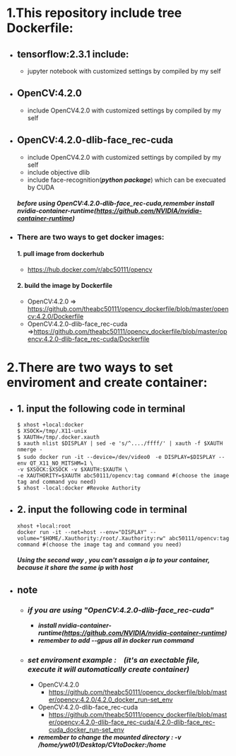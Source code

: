 # 1.This repository include tree Dockerfile:

- ## tensorflow:2.3.1 include:
  - jupyter notebook with customized settings by compiled by my self

- ## OpenCV:4.2.0
  - include OpenCV4.2.0 with customized settings by compiled by my self

- ## OpenCV:4.2.0-dlib-face_rec-cuda
  - include OpenCV4.2.0 with customized settings by compiled by my self
  - include objective dlib
  - include face-recognition(***python package***) which can be execuated by CUDA
  ##### before using OpenCV:4.2.0-dlib-face_rec-cuda,***remember install nvidia-container-runtime(https://github.com/NVIDIA/nvidia-container-runtime)***

- ### There are two ways to get docker images: 
  #### 1. pull image from dockerhub
  - https://hub.docker.com/r/abc50111/opencv
  #### 2. build the image by Dockerfile
  - OpenCV:4.2.0 => https://github.com/theabc50111/opencv_dockerfile/blob/master/opencv:4.2.0/Dockerfile
  - OpenCV:4.2.0-dlib-face_rec-cuda =>https://github.com/theabc50111/opencv_dockerfile/blob/master/opencv:4.2.0-dlib-face_rec-cuda/Dockerfile


# 2.There are two ways to set enviroment and create container: 
  - ## 1. input the following code in terminal
    ```
    $ xhost +local:docker
    $ XSOCK=/tmp/.X11-unix
    $ XAUTH=/tmp/.docker.xauth
    $ xauth nlist $DISPLAY | sed -e 's/^..../ffff/' | xauth -f $XAUTH nmerge -
    $ sudo docker run -it --device=/dev/video0　-e DISPLAY=$DISPLAY --env QT_X11_NO_MITSHM=1 \
    -v $XSOCK:$XSOCK -v $XAUTH:$XAUTH \
    -e XAUTHORITY=$XAUTH abc50111/opencv:tag command #(choose the image tag and command you need)
    $ xhost -local:docker #Revoke Authority
    ```
  - ## 2. input the following code in terminal
    ``` 
    xhost +local:root 
    docker run -it --net=host --env="DISPLAY" --volume="$HOME/.Xauthority:/root/.Xauthority:rw" abc50111/opencv:tag command #(choose the image tag and command you need)
    ```
    ##### Using the second way , you can't assaign a ip to your container, because it share the same ip with host 
  
  - ## note
    - ### *if you are using "OpenCV:4.2.0-dlib-face_rec-cuda"*
      - ***install nvidia-container-runtime(https://github.com/NVIDIA/nvidia-container-runtime)***<br>
      - ***remember to add --gpus all in docker run command***
    - ### *set enviroment example :　(it's an exectable file, execute it will automatically create container)*
      - OpenCV:4.2.0
        - https://github.com/theabc50111/opencv_dockerfile/blob/master/opencv:4.2.0/4.2.0_docker_run-set_env
      - OpenCV:4.2.0-dlib-face_rec-cuda
        - https://github.com/theabc50111/opencv_dockerfile/blob/master/opencv:4.2.0-dlib-face_rec-cuda/4.2.0-dlib-face_rec-cuda_docker_run-set_env
      - ***remember to change the mounted directory : -v /home/ywt01/Desktop/CVtoDocker:/home***

